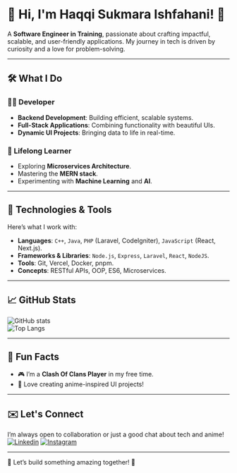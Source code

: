 # 👋 Hi, I'm **Haqqi Sukmara Ishfahani**! 🚀

  
A **Software Engineer in Training**, passionate about crafting impactful, scalable, and user-friendly applications. My journey in tech is driven by curiosity and a love for problem-solving.  

---

## 🛠️ What I Do  
### 🧑‍💻 Developer  
- **Backend Development**: Building efficient, scalable systems.  
- **Full-Stack Applications**: Combining functionality with beautiful UIs.  
- **Dynamic UI Projects**: Bringing data to life in real-time.  

### 🌱 Lifelong Learner  
- Exploring **Microservices Architecture**.  
- Mastering the **MERN stack**.  
- Experimenting with **Machine Learning** and **AI**.  

---

## 🚀 Technologies & Tools  
Here’s what I work with:  
- **Languages**: `C++`, `Java`, `PHP` (Laravel, CodeIgniter), `JavaScript` (React, Next.js).  
- **Frameworks & Libraries**: `Node.js`, `Express`, `Laravel`, `React`, `NodeJS`.  
- **Tools**: Git, Vercel, Docker, pnpm.  
- **Concepts**: RESTful APIs, OOP, ES6, Microservices.  

---

## 📈 GitHub Stats  
![GitHub stats](https://github-readme-stats.vercel.app/api?username=HaqqiS&show_icons=true&theme=tokyonight)  
![Top Langs](https://github-readme-stats.vercel.app/api/top-langs/?username=HaqqiS&layout=compact&theme=tokyonight)  

---

## 🌟 Fun Facts  
- 🎮 I’m a **Clash Of Clans Player** in my free time.  
- 🎨 Love creating anime-inspired UI projects!  

---

## ✉️ Let's Connect  
I’m always open to collaboration or just a good chat about tech and anime!  
[![Linkedin](https://img.shields.io/badge/-LinkedIn-blue?style=flat&logo=Linkedin&logoColor=white)](https://www.linkedin.com/in/haqqisukmara/)
[![Instagram](https://img.shields.io/badge/Instagram-%23E4405F.svg?logo=Instagram&logoColor=white)](https://www.instagram.com/haqqi.suk/)  

---

🌟 Let’s build something amazing together! 🚀  
